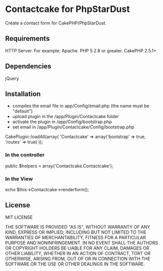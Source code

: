 # Contactcake for PhpStarDust
Create a contact form for CakePHP/PhpStarDust.

<h2>Requirements</h2>

HTTP Server. For example: Apache.
PHP 5.2.8 or greater.
CakePHP 2.5.1+

<h2>Dependencies</h2>

jQuery

<h2>Installation</h2>

- compiles the email file in app/Config/email.php (the name must be "default")
- upload plugin in the /app/Plugin/Contactcake folder
- activate the plugin in /app/Config/bootstrap.php
- set email in /app/Plugin/Contactcake/Config/bootstrap.php

CakePlugin::loadAll(array(
    'Contactcake' => array('bootstrap' => true, 'routes' => true)
));

<h3>In the controller</h3>

public $helpers = array('Contactcake.Contactcake');

<h3>In the View</h3>

echo $this->Contactcake->renderform();

<h2>License</h2>

MIT LICENSE

THE SOFTWARE IS PROVIDED "AS IS", WITHOUT WARRANTY OF ANY KIND, EXPRESS OR
IMPLIED, INCLUDING BUT NOT LIMITED TO THE WARRANTIES OF MERCHANTABILITY,
FITNESS FOR A PARTICULAR PURPOSE AND NONINFRINGEMENT. IN NO EVENT SHALL THE
AUTHORS OR COPYRIGHT HOLDERS BE LIABLE FOR ANY CLAIM, DAMAGES OR OTHER
LIABILITY, WHETHER IN AN ACTION OF CONTRACT, TORT OR OTHERWISE, ARISING FROM,
OUT OF OR IN CONNECTION WITH THE SOFTWARE OR THE USE OR OTHER DEALINGS IN THE
SOFTWARE.

